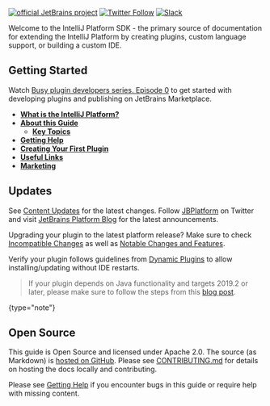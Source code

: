 [//]: # (title: IntelliJ Platform SDK)

<!-- Copyright 2000-2020 JetBrains s.r.o. and other contributors. Use of this source code is governed by the Apache 2.0 license that can be found in the LICENSE file. -->

[![official JetBrains project](https://jb.gg/badges/official-flat-square.svg)](https://confluence.jetbrains.com/display/ALL/JetBrains+on+GitHub) [![Twitter Follow](https://img.shields.io/twitter/follow/JBPlatform?style=flat-square)](https://twitter.com/JBPlatform/) [![Slack](https://img.shields.io/badge/Slack-%23intellij--platform-blue)](https://plugins.jetbrains.com/slack)

Welcome to the IntelliJ Platform SDK - the primary source of documentation for extending the IntelliJ Platform by creating plugins, custom language support, or building a custom IDE.

## Getting Started

Watch [Busy plugin developers series. Episode 0](https://www.youtube.com/watch?v=-6D5-xEaYig) to get started with developing plugins and publishing on JetBrains Marketplace.

* [**What is the IntelliJ Platform?**](intellij_platform.md)
* [**About this Guide**](about.md)
    * [**Key Topics**](key_topics.md)
* [**Getting Help**](getting_help.md)
* [**Creating Your First Plugin**](getting_started.md)
* [**Useful Links**](useful_links.md)
* [**Marketing**](marketing.md)

## Updates

See [Content Updates](content_updates.md) for the latest changes.
Follow [JBPlatform](https://twitter.com/JBPlatform/) on Twitter and visit [JetBrains Platform Blog](https://blog.jetbrains.com/platform/) for the latest announcements.

Upgrading your plugin to the latest platform release? Make sure to check [Incompatible Changes](api_changes_list.md) as well as [Notable Changes and Features](api_notable.md).

Verify your plugin follows guidelines from [Dynamic Plugins](dynamic_plugins.md) to allow installing/updating without IDE restarts. 

 >  If your plugin depends on Java functionality and targets 2019.2 or later, please make sure to follow the steps from this [blog post](https://blog.jetbrains.com/platform/2019/06/java-functionality-extracted-as-a-plugin/).
 >
 {type="note"}

## Open Source

This guide is Open Source and licensed under Apache 2.0.
The source (as Markdown) is [hosted on GitHub](https://github.com/JetBrains/intellij-sdk-docs).
Please see [CONTRIBUTING.md](intellij-sdk-docs-original_CONTRIBUTING.md) for details on hosting the docs locally and contributing.

Please see [Getting Help](getting_help.md) if you encounter bugs in this guide or require help with missing content.